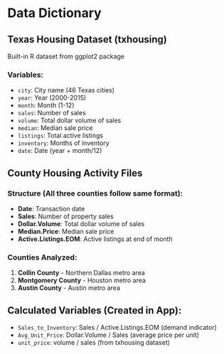 # Data Dictionary

## Texas Housing Dataset (txhousing)
Built-in R dataset from ggplot2 package

### Variables:
- `city`: City name (46 Texas cities)
- `year`: Year (2000-2015)
- `month`: Month (1-12)
- `sales`: Number of sales
- `volume`: Total dollar volume of sales
- `median`: Median sale price
- `listings`: Total active listings
- `inventory`: Months of inventory
- `date`: Date (year + month/12)

## County Housing Activity Files

### Structure (All three counties follow same format):
- **Date**: Transaction date
- **Sales**: Number of property sales
- **Dollar.Volume**: Total dollar volume of sales
- **Median.Price**: Median sale price
- **Active.Listings.EOM**: Active listings at end of month

### Counties Analyzed:
1. **Collin County** - Northern Dallas metro area
2. **Montgomery County** - Houston metro area  
3. **Austin County** - Austin metro area

## Calculated Variables (Created in App):
- `Sales_to_Inventory`: Sales / Active.Listings.EOM (demand indicator)
- `Avg_Unit_Price`: Dollar.Volume / Sales (average price per unit)
- `unit_price`: volume / sales (from txhousing dataset)
